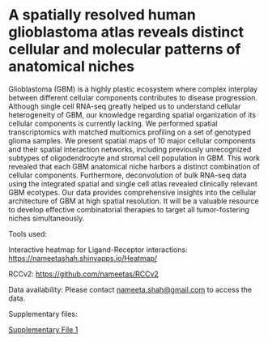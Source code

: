 # A spatially resolved human glioblastoma atlas reveals distinct cellular and molecular patterns of anatomical niches

Glioblastoma (GBM) is a highly plastic ecosystem where complex interplay between different cellular components contributes to disease progression. Although single cell RNA-seq greatly helped us to understand cellular heterogeneity of GBM, our knowledge regarding spatial organization of its cellular components is currently lacking. We performed spatial transcriptomics with matched multiomics profiling on a set of genotyped glioma samples. We present spatial maps of 10 major cellular components and their spatial interaction networks, including previously unrecognized subtypes of oligodendrocyte and stromal cell population in GBM. This work revealed that each GBM anatomical niche harbors a distinct combination of cellular components. Furthermore, deconvolution of bulk RNA-seq data using the integrated spatial and single cell atlas revealed clinically relevant GBM ecotypes. Our data provides comprehensive insights into the cellular architecture of GBM at  high spatial resolution. It will be a valuable resource to develop effective combinatorial therapies to target all tumor-fostering niches simultaneously.

Tools used:

Interactive heatmap for Ligand-Receptor interactions: https://nameetashah.shinyapps.io/Heatmap/

RCCv2: https://github.com/nameetas/RCCv2

Data availability:
Please contact <nameeta.shah@gmail.com> to access the data.

Supplementary files:

[Supplementary File 1](https://drive.google.com/file/d/1U6udzEqgecvUnRj2QAxlSQEtUiWuQCQI/view?usp=share_link)
